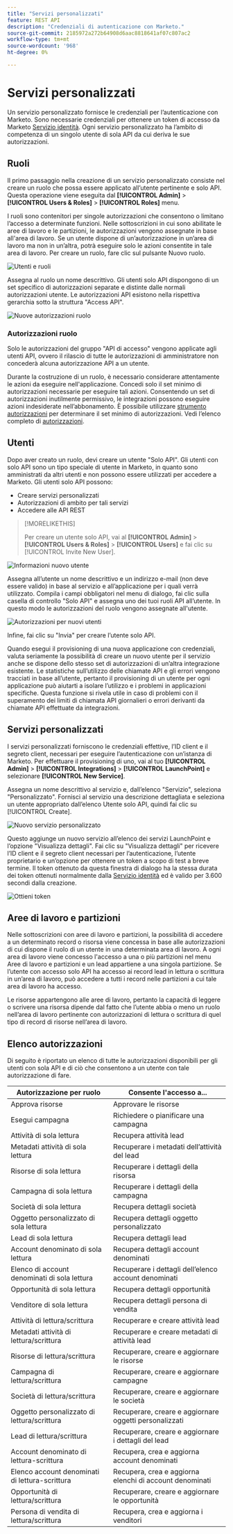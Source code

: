 ```yaml
---
title: "Servizi personalizzati"
feature: REST API
description: "Credenziali di autenticazione con Marketo."
source-git-commit: 2185972a272b64908d6aac8818641af07c807ac2
workflow-type: tm+mt
source-wordcount: '968'
ht-degree: 0%

---
```



# Servizi personalizzati

Un servizio personalizzato fornisce le credenziali per l’autenticazione con Marketo. Sono necessarie credenziali per ottenere un token di accesso da Marketo [Servizio identità](https://developer.adobe.com/marketo-apis/api/identity/#tag/Identity/operation/identityUsingGET). Ogni servizio personalizzato ha l’ambito di competenza di un singolo utente di sola API da cui deriva le sue autorizzazioni.

## Ruoli

Il primo passaggio nella creazione di un servizio personalizzato consiste nel creare un ruolo che possa essere applicato all’utente pertinente e solo API. Questa operazione viene eseguita dal **[!UICONTROL Admin]** > **[!UICONTROL Users & Roles]** > **[!UICONTROL Roles]** menu.

I ruoli sono contenitori per singole autorizzazioni che consentono o limitano l’accesso a determinate funzioni. Nelle sottoscrizioni in cui sono abilitate le aree di lavoro e le partizioni, le autorizzazioni vengono assegnate in base all&#39;area di lavoro. Se un utente dispone di un’autorizzazione in un’area di lavoro ma non in un’altra, potrà eseguire solo le azioni consentite in tale area di lavoro. Per creare un ruolo, fare clic sul pulsante Nuovo ruolo.

![Utenti e ruoli](assets/admin-users-and-roles-roles.png)

Assegna al ruolo un nome descrittivo. Gli utenti solo API dispongono di un set specifico di autorizzazioni separate e distinte dalle normali autorizzazioni utente. Le autorizzazioni API esistono nella rispettiva gerarchia sotto la struttura &quot;Access API&quot;.

![Nuove autorizzazioni ruolo](assets/new-role-access-api-permissions.png)

### Autorizzazioni ruolo

Solo le autorizzazioni del gruppo &quot;API di accesso&quot; vengono applicate agli utenti API, ovvero il rilascio di tutte le autorizzazioni di amministratore non concederà alcuna autorizzazione API a un utente.

Durante la costruzione di un ruolo, è necessario considerare attentamente le azioni da eseguire nell&#39;applicazione. Concedi solo il set minimo di autorizzazioni necessarie per eseguire tali azioni. Consentendo un set di autorizzazioni inutilmente permissivo, le integrazioni possono eseguire azioni indesiderate nell’abbonamento. È possibile utilizzare [strumento autorizzazioni](endpoint-reference.md) per determinare il set minimo di autorizzazioni. Vedi l’elenco completo di [autorizzazioni](#permission_list).

## Utenti

Dopo aver creato un ruolo, devi creare un utente &quot;Solo API&quot;. Gli utenti con solo API sono un tipo speciale di utente in Marketo, in quanto sono amministrati da altri utenti e non possono essere utilizzati per accedere a Marketo. Gli utenti solo API possono:

- Creare servizi personalizzati
- Autorizzazioni di ambito per tali servizi
- Accedere alle API REST

>[!MORELIKETHIS]
>
>Per creare un utente solo API, vai al **[!UICONTROL Admin]** > **[!UICONTROL Users & Roles]** > **[!UICONTROL Users]** e fai clic su [!UICONTROL Invite New User].


![Informazioni nuovo utente](assets/new-user-info.png)

Assegna all’utente un nome descrittivo e un indirizzo e-mail (non deve essere valido) in base al servizio e all’applicazione per i quali verrà utilizzato. Compila i campi obbligatori nel menu di dialogo, fai clic sulla casella di controllo &quot;Solo API&quot; e assegna uno dei tuoi ruoli API all’utente. In questo modo le autorizzazioni del ruolo vengono assegnate all&#39;utente.

![Autorizzazioni per nuovi utenti](assets/new-user-permissions.png)

Infine, fai clic su &quot;Invia&quot; per creare l’utente solo API.

Quando esegui il provisioning di una nuova applicazione con credenziali, valuta seriamente la possibilità di creare un nuovo utente per il servizio anche se dispone dello stesso set di autorizzazioni di un’altra integrazione esistente. Le statistiche sull’utilizzo delle chiamate API e gli errori vengono tracciati in base all’utente, pertanto il provisioning di un utente per ogni applicazione può aiutarti a isolare l’utilizzo e i problemi in applicazioni specifiche. Questa funzione si rivela utile in caso di problemi con il superamento dei limiti di chiamata API giornalieri o errori derivanti da chiamate API effettuate da integrazioni.

## Servizi personalizzati

I servizi personalizzati forniscono le credenziali effettive, l’ID client e il segreto client, necessari per eseguire l’autenticazione con un’istanza di Marketo. Per effettuare il provisioning di uno, vai al tuo **[!UICONTROL Admin]** > **[!UICONTROL Integrations]** > **[!UICONTROL LaunchPoint]** e selezionare **[!UICONTROL New Service]**.

Assegna un nome descrittivo al servizio e, dall’elenco &quot;Servizio&quot;, seleziona &quot;Personalizzato&quot;. Fornisci al servizio una descrizione dettagliata e seleziona un utente appropriato dall’elenco Utente solo API, quindi fai clic su [!UICONTROL Create].

![Nuovo servizio personalizzato](assets/admin-launchpoint-new-service.png)

Questo aggiunge un nuovo servizio all’elenco dei servizi LaunchPoint e l’opzione &quot;Visualizza dettagli&quot;. Fai clic su &quot;Visualizza dettagli&quot; per ricevere l’ID client e il segreto client necessari per l’autenticazione, l’utente proprietario e un’opzione per ottenere un token a scopo di test a breve termine. Il token ottenuto da questa finestra di dialogo ha la stessa durata dei token ottenuti normalmente dalla [Servizio identità](https://developer.adobe.com/marketo-apis/api/identity/#tag/Identity/operation/identityUsingGET) ed è valido per 3.600 secondi dalla creazione.

![Ottieni token](assets/get-token.png)

## Aree di lavoro e partizioni

Nelle sottoscrizioni con aree di lavoro e partizioni, la possibilità di accedere a un determinato record o risorsa viene concessa in base alle autorizzazioni di cui dispone il ruolo di un utente in una determinata area di lavoro. A ogni area di lavoro viene concesso l&#39;accesso a una o più partizioni nel menu Aree di lavoro e partizioni e un lead appartiene a una singola partizione. Se l’utente con accesso solo API ha accesso ai record lead in lettura o scrittura in un’area di lavoro, può accedere a tutti i record nelle partizioni a cui tale area di lavoro ha accesso.

Le risorse appartengono alle aree di lavoro, pertanto la capacità di leggere o scrivere una risorsa dipende dal fatto che l’utente abbia o meno un ruolo nell’area di lavoro pertinente con autorizzazioni di lettura o scrittura di quel tipo di record di risorse nell’area di lavoro.

## Elenco autorizzazioni

Di seguito è riportato un elenco di tutte le autorizzazioni disponibili per gli utenti con sola API e di ciò che consentono a un utente con tale autorizzazione di fare.

| Autorizzazione per ruolo | Consente l&#39;accesso a... |
| --- | --- |
| Approva risorse | Approvare le risorse |
| Esegui campagna | Richiedere o pianificare una campagna |
| Attività di sola lettura | Recupera attività lead |
| Metadati attività di sola lettura | Recuperare i metadati dell’attività del lead |
| Risorse di sola lettura | Recuperare i dettagli della risorsa |
| Campagna di sola lettura | Recuperare i dettagli della campagna |
| Società di sola lettura | Recupera dettagli società |
| Oggetto personalizzato di sola lettura | Recupera dettagli oggetto personalizzato |
| Lead di sola lettura | Recupera dettagli lead |
| Account denominato di sola lettura | Recupera dettagli account denominati |
| Elenco di account denominati di sola lettura | Recuperare i dettagli dell’elenco account denominati |
| Opportunità di sola lettura | Recupera dettagli opportunità |
| Venditore di sola lettura | Recupera dettagli persona di vendita |
| Attività di lettura/scrittura | Recuperare e creare attività lead |
| Metadati attività di lettura/scrittura | Recuperare e creare metadati di attività lead |
| Risorse di lettura/scrittura | Recuperare, creare e aggiornare le risorse |
| Campagna di lettura/scrittura | Recuperare, creare e aggiornare campagne |
| Società di lettura/scrittura | Recuperare, creare e aggiornare le società |
| Oggetto personalizzato di lettura/scrittura | Recuperare, creare e aggiornare oggetti personalizzati |
| Lead di lettura/scrittura | Recuperare, creare e aggiornare i dettagli del lead |
| Account denominato di lettura-scrittura | Recupera, crea e aggiorna account denominati |
| Elenco account denominati di lettura-scrittura | Recupera, crea e aggiorna elenchi di account denominati |
| Opportunità di lettura/scrittura | Recuperare, creare e aggiornare le opportunità |
| Persona di vendita di lettura/scrittura | Recupera, crea e aggiorna i venditori |
